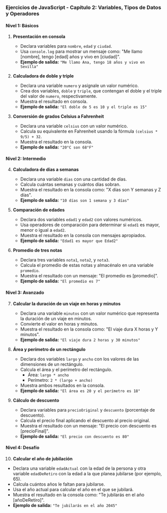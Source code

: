 ### Ejercicios de JavaScript - Capítulo 2: Variables, Tipos de Datos y Operadores

#### Nivel 1: Básicos

1. **Presentación en consola**
   - Declara variables para `nombre`, `edad` y `ciudad`.
   - Usa `console.log` para mostrar un mensaje como: "Me llamo [nombre], tengo [edad] años y vivo en [ciudad]".
   - **Ejemplo de salida:** `"Me llamo Ana, tengo 18 años y vivo en Sevilla"`

2. **Calculadora de doble y triple**
   - Declara una variable `numero` y asígnale un valor numérico.
   - Crea dos variables, `doble` y `triple`, que contengan el doble y el triple del valor de `numero`, respectivamente.
   - Muestra el resultado en consola.
   - **Ejemplo de salida:** `"El doble de 5 es 10 y el triple es 15"`

3. **Conversión de grados Celsius a Fahrenheit**
   - Declara una variable `celsius` con un valor numérico.
   - Calcula su equivalente en Fahrenheit usando la fórmula `(celsius * 9/5) + 32`.
   - Muestra el resultado en la consola.
   - **Ejemplo de salida:** `"20°C son 68°F"`

#### Nivel 2: Intermedio

4. **Calculadora de días a semanas**
   - Declara una variable `dias` con una cantidad de días.
   - Calcula cuántas semanas y cuántos días sobran.
   - Muestra el resultado en la consola como: "X días son Y semanas y Z días".
   - **Ejemplo de salida:** `"10 días son 1 semana y 3 días"`

5. **Comparación de edades**
   - Declara dos variables `edad1` y `edad2` con valores numéricos.
   - Usa operadores de comparación para determinar si `edad1` es mayor, menor o igual a `edad2`.
   - Muestra el resultado en la consola con mensajes apropiados.
   - **Ejemplo de salida:** `"Edad1 es mayor que Edad2"`

6. **Promedio de tres notas**
   - Declara tres variables `nota1`, `nota2`, y `nota3`.
   - Calcula el promedio de estas notas y almacénalo en una variable `promedio`.
   - Muestra el resultado con un mensaje: "El promedio es [promedio]".
   - **Ejemplo de salida:** `"El promedio es 7"`

#### Nivel 3: Avanzado

7. **Calcular la duración de un viaje en horas y minutos**
   - Declara una variable `minutos` con un valor numérico que representa la duración de un viaje en minutos.
   - Convierte el valor en horas y minutos.
   - Muestra el resultado en la consola como: "El viaje dura X horas y Y minutos".
   - **Ejemplo de salida:** `"El viaje dura 2 horas y 30 minutos"`

8. **Área y perímetro de un rectángulo**
   - Declara dos variables `largo` y `ancho` con los valores de las dimensiones de un rectángulo.
   - Calcula el área y el perímetro del rectángulo. 
     - Área: `largo * ancho`
     - Perímetro: `2 * (largo + ancho)`
   - Muestra ambos resultados en la consola.
   - **Ejemplo de salida:** `"El área es 20 y el perímetro es 18"`

9. **Cálculo de descuento**
   - Declara variables para `precioOriginal` y `descuento` (porcentaje de descuento).
   - Calcula el precio final aplicando el descuento al precio original.
   - Muestra el resultado con un mensaje: "El precio con descuento es [precioFinal]".
   - **Ejemplo de salida:** `"El precio con descuento es 80"`

#### Nivel 4: Desafío

10. **Calcular el año de jubilación**
   - Declara una variable `edadActual` con la edad de la persona y otra variable `edadDeRetiro` con la edad a la que planea jubilarse (por ejemplo, 65).
   - Calcula cuántos años le faltan para jubilarse.
   - Usa el año actual para calcular el año en el que se jubilará.
   - Muestra el resultado en la consola como: "Te jubilarás en el año [añoDeRetiro]".
   - **Ejemplo de salida:** `"Te jubilarás en el año 2045"`

